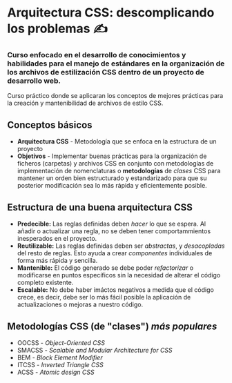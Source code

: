 # Arquitectura CSS: descomplicando los problemas ✍

### Curso enfocado en el desarrollo de conocimientos y habilidades para el manejo de estándares en la organización de los archivos de estilización CSS dentro de un proyecto de desarrollo web.

Curso práctico donde se aplicaran los conceptos de mejores prácticas para la creación y mantenibilidad de archivos de estilo CSS.

## Conceptos básicos

* **Arquitectura CSS** - Metodología que se enfoca en la estructura de un proyecto
* **Objetivos** - Implementar buenas prácticas para la organización de ficheros (carpetas) y archivos CSS en conjunto con metodologías de implementación de nomenclaturas o **metodologías** de *clases* CSS para mantener un orden bien estructurado y estandarizado para que su posterior modificación sea lo más rápida y eficientemente posible.

## Estructura de una buena arquitectura CSS

* **Predecible:** Las reglas definidas deben *hacer* lo que se espera. Al añadir o actualizar una regla, no se deben tener comportammientos inesperados en el proyecto.
* **Reutilizable:** Las reglas definidas deben ser *abstractas*, y *desacopladas* del resto de reglas. Esto ayuda a crear *componentes* individuales de forma más rápida y sencilla.
* **Mantenible:** El código generado se debe poder *refactorizar* o modificarse en puntos específicos sin la necesidad de alterar el código completo existente.
* **Escalable:** No debe haber imáctos negativos a medida que el código crece, es decir, debe ser lo más fácil posible la aplicación de actualizaciones o mejoras a nuestro código.

## Metodologías CSS (de "clases") *más populares*

* OOCSS - *Object-Oriented CSS*
* SMACSS - *Scalable and Modular Architecture for CSS*
* BEM - *Block Element Modifier*
* ITCSS - *Inverted Triangle CSS*
* ACSS - *Atomic design CSS*